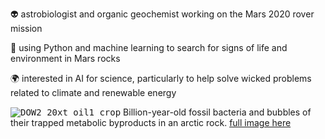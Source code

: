 👽 astrobiologist and organic geochemist working on the Mars 2020 rover mission

🐍 using Python and machine learning to search for signs of life and environment in Mars rocks

🌍 interested in AI for science, particularly to help solve wicked problems related to climate and renewable energy

<kbd>![DOW2_20xt_oil1_crop](https://github.com/kenwilliford/kenwilliford/assets/132492136/54b776d5-359c-45ab-98b4-49cafc9d408c)</kbd>
Billion-year-old fossil bacteria and bubbles of their trapped metabolic byproducts in an arctic rock. [full image here](https://gigapan.com/gigapans/52663df35ba394d3cb7110452f8ebce0)
<!--
**kenwilliford/kenwilliford** is a ✨ _special_ ✨ repository because its `README.md` (this file) appears on your GitHub profile.

Here are some ideas to get you started:

- 🔭 I’m currently working on ...
- 🌱 I’m currently learning ...
- 👯 I’m looking to collaborate on ...
- 🤔 I’m looking for help with ...
- 💬 Ask me about ...
- 📫 How to reach me: ...
- 😄 Pronouns: ...
- ⚡ Fun fact: ...
-->

